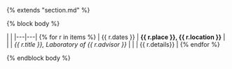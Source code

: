 {% extends "section.md" %}

{% block body %}

|   |
|---|---|
{% for r in items %}
| <span class="dates">{{ r.dates }}</span> | __{{ r.place }}, {{ r.location }}__ |
|               | _{{ r.title }}, Laboratory of {{ r.advisor }}_ |
|               | {{ r.details}} |
{% endfor %}

{% endblock body %}
